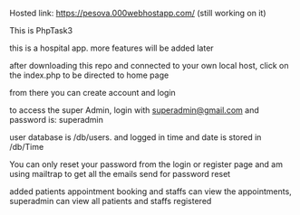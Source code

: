 Hosted link: https://pesova.000webhostapp.com/ (still working on it)

This is PhpTask3

this is a hospital app. more features will be added later

after downloading this repo and connected to your own local host, click on the index.php to be directed to home page

from there you can create account and login

to access the super Admin, login with superadmin@gmail.com and password is: superadmin

user database is /db/users. and logged in time and date is stored in /db/Time

You can only reset your password from the login or register page and am using mailtrap to get all the emails send for password reset

added patients appointment booking and staffs can view the appointments, superadmin can view all patients and staffs registered
 
